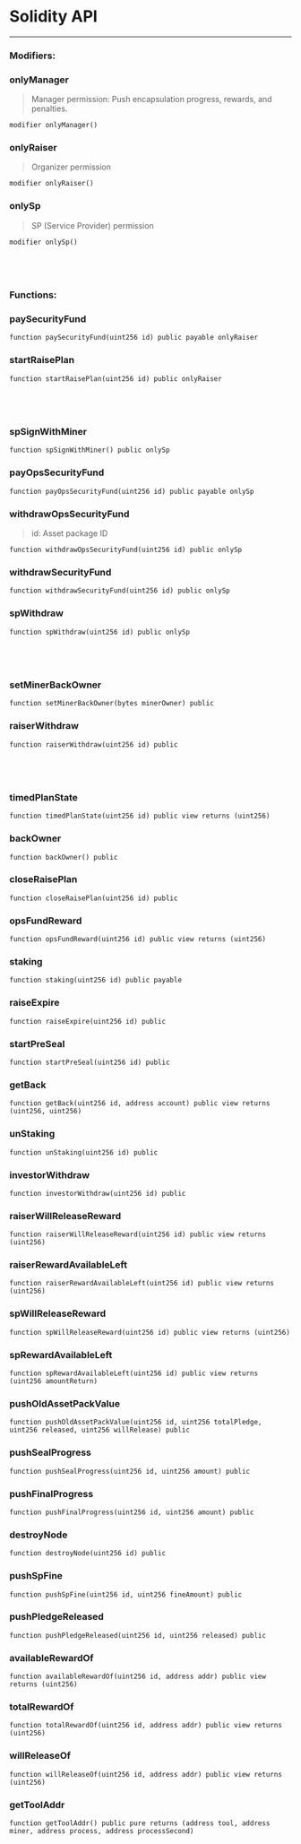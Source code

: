 # Solidity API

---

### Modifiers:
### onlyManager
> Manager permission: Push encapsulation progress, rewards, and penalties.
```solidity
modifier onlyManager()
```

### onlyRaiser
> Organizer permission
```solidity
modifier onlyRaiser()
```

### onlySp
> SP (Service Provider) permission
```solidity
modifier onlySp()
```
&nbsp;
&nbsp;
&nbsp;
&nbsp;
---

### Functions:

### paySecurityFund

```solidity
function paySecurityFund(uint256 id) public payable onlyRaiser
```

### startRaisePlan

```solidity
function startRaisePlan(uint256 id) public onlyRaiser
```

&nbsp;
&nbsp;
&nbsp;
&nbsp;
---

### spSignWithMiner

```solidity
function spSignWithMiner() public onlySp
```

### payOpsSecurityFund

```solidity
function payOpsSecurityFund(uint256 id) public payable onlySp
```

### withdrawOpsSecurityFund
> id: Asset package ID  
```solidity
function withdrawOpsSecurityFund(uint256 id) public onlySp
```

### withdrawSecurityFund

```solidity
function withdrawSecurityFund(uint256 id) public onlySp
```

### spWithdraw

```solidity
function spWithdraw(uint256 id) public onlySp
```


&nbsp;
&nbsp;
&nbsp;
&nbsp;
---

### setMinerBackOwner

```solidity
function setMinerBackOwner(bytes minerOwner) public
```

### raiserWithdraw

```solidity
function raiserWithdraw(uint256 id) public
```

&nbsp;
&nbsp;
&nbsp;
&nbsp;
---

### timedPlanState

```solidity
function timedPlanState(uint256 id) public view returns (uint256)
```

### backOwner

```solidity
function backOwner() public
```

### closeRaisePlan

```solidity
function closeRaisePlan(uint256 id) public
```


### opsFundReward

```solidity
function opsFundReward(uint256 id) public view returns (uint256)
```

### staking

```solidity
function staking(uint256 id) public payable
```

### raiseExpire

```solidity
function raiseExpire(uint256 id) public
```

### startPreSeal

```solidity
function startPreSeal(uint256 id) public
```

### getBack

```solidity
function getBack(uint256 id, address account) public view returns (uint256, uint256)
```

### unStaking

```solidity
function unStaking(uint256 id) public
```

### investorWithdraw

```solidity
function investorWithdraw(uint256 id) public
```



### raiserWillReleaseReward

```solidity
function raiserWillReleaseReward(uint256 id) public view returns (uint256)
```

### raiserRewardAvailableLeft

```solidity
function raiserRewardAvailableLeft(uint256 id) public view returns (uint256)
```

### spWillReleaseReward

```solidity
function spWillReleaseReward(uint256 id) public view returns (uint256)
```

### spRewardAvailableLeft

```solidity
function spRewardAvailableLeft(uint256 id) public view returns (uint256 amountReturn)
```

### pushOldAssetPackValue

```solidity
function pushOldAssetPackValue(uint256 id, uint256 totalPledge, uint256 released, uint256 willRelease) public
```

### pushSealProgress

```solidity
function pushSealProgress(uint256 id, uint256 amount) public
```

### pushFinalProgress

```solidity
function pushFinalProgress(uint256 id, uint256 amount) public
```

### destroyNode

```solidity
function destroyNode(uint256 id) public
```

### pushSpFine

```solidity
function pushSpFine(uint256 id, uint256 fineAmount) public
```

### pushPledgeReleased

```solidity
function pushPledgeReleased(uint256 id, uint256 released) public
```

### availableRewardOf

```solidity
function availableRewardOf(uint256 id, address addr) public view returns (uint256)
```

### totalRewardOf

```solidity
function totalRewardOf(uint256 id, address addr) public view returns (uint256)
```

### willReleaseOf

```solidity
function willReleaseOf(uint256 id, address addr) public view returns (uint256)
```

### getToolAddr

```solidity
function getToolAddr() public pure returns (address tool, address miner, address process, address processSecond)
```